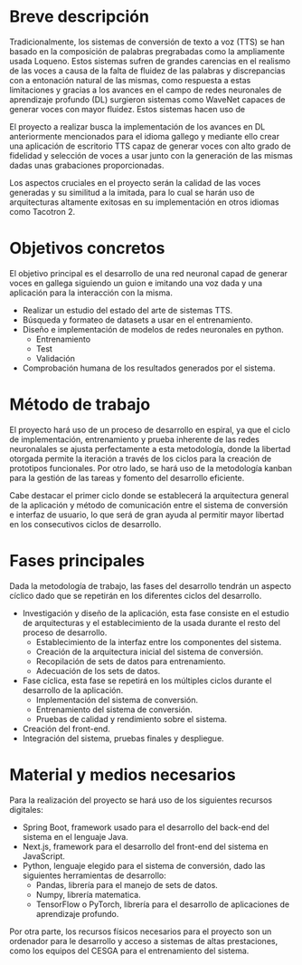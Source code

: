# Breve descripción
Tradicionalmente, los sistemas de conversión de texto a voz (TTS) se han basado en la composición de palabras pregrabadas como la ampliamente usada Loqueno. Estos sistemas sufren de grandes carencias en el realismo de las voces a causa de la falta de fluidez de las palabras y discrepancias con a entonación natural de las mismas, como respuesta a estas limitaciones y gracias a los avances en el campo de redes neuronales de aprendizaje profundo (DL) surgieron sistemas como WaveNet capaces de generar voces con mayor fluidez. Estos sistemas hacen uso de 

El proyecto a realizar busca la implementación de los avances en DL anteriormente mencionados para el idioma gallego y mediante ello crear una aplicación de escritorio TTS capaz de generar voces con alto grado de fidelidad y selección de voces a usar junto con la generación de las mismas dadas unas grabaciones proporcionadas.

Los aspectos cruciales en el proyecto serán la calidad de las voces generadas y su similitud a la imitada, para lo cual se harán uso de arquitecturas altamente exitosas en su implementación en otros idiomas como Tacotron 2.
# Objetivos concretos
El objetivo principal es el desarrollo de una red neuronal capad de generar voces en gallega siguiendo un guion e imitando una voz dada y una aplicación para la interacción con la misma.
- Realizar un estudio del estado del arte de sistemas TTS.
- Búsqueda y formateo de datasets a usar en el entrenamiento.
- Diseño e implementación de modelos de redes neuronales en python.
	- Entrenamiento
	- Test
	- Validación
- Comprobación humana de los resultados generados por el sistema.
# Método de trabajo
El proyecto hará uso de un proceso de desarrollo en espiral, ya que el ciclo de implementación, entrenamiento y prueba inherente de las redes neuronalales se ajusta perfectamente a esta metodología, donde la libertad otorgada permite la iteración a través de los ciclos para la creación de prototipos funcionales. Por otro lado, se hará uso de la metodología kanban para la gestión de las tareas y fomento del desarrollo eficiente.

Cabe destacar el primer ciclo donde se establecerá la arquitectura general de la aplicación y método de comunicación entre el sistema de conversión e interfaz de usuario, lo que será de gran ayuda al permitir mayor libertad en los consecutivos ciclos de desarrollo.
# Fases principales
Dada la metodología de trabajo, las fases del desarrollo tendrán un aspecto cíclico dado que se repetirán en los diferentes ciclos del desarrollo.
- Investigación y diseño de la aplicación, esta fase consiste en el estudio de arquitecturas y el establecimiento de la usada durante el resto del proceso de desarrollo.
	- Establecimiento de la interfaz entre los componentes del sistema.
	- Creación de la arquitectura inicial del sistema de conversión.
	- Recopilación de sets de datos para entrenamiento.
	- Adecuación de los sets de datos.
- Fase cíclica, esta fase se repetirá en los múltiples ciclos durante el desarrollo de la aplicación.
	- Implementación del sistema de conversión.
	- Entrenamiento del sistema de conversión.
	- Pruebas de calidad y rendimiento sobre el sistema.
- Creación del front-end.
- Integración del sistema, pruebas finales y despliegue.
# Material y medios necesarios
Para la realización del proyecto se hará uso de los siguientes recursos digitales:
- Spring Boot, framework usado para el desarrollo del back-end del sistema en el lenguaje Java.
- Next.js, framework para el desarrollo del front-end del sistema en JavaScript.
- Python, lenguaje elegido para el sistema de conversión, dado las siguientes herramientas de desarrollo:
	- Pandas, librería para el manejo de sets de datos.
	- Numpy, librería matematica.
	- TensorFlow o PyTorch, librería para el desarrollo de aplicaciones de aprendizaje profundo.

Por otra parte, los recursos físicos necesarios para el proyecto son un ordenador para le desarrollo y acceso a sistemas de altas prestaciones, como los equipos del CESGA para el entrenamiento del sistema.